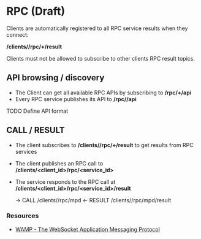# RPC (Draft)

Clients are automatically registered to all RPC service results when they connect:

**/clients/<clientid>/rpc/+/result**

Clients must not be allowed to subscribe to other clients RPC result topics.

## API browsing / discovery

* The Client can get all available RPC APIs by subscribing to **/rpc/+/api**
* Every RPC service publishes its API to **/rpc/<servicename>/api**
	
TODO Define API format

## CALL / RESULT

* The client subscribes to **/clients/<clientid>/rpc/+/result** to get results from RPC services
* The client publishes an RPC call to **/clients/<client_id>/rpc/<service_id>**
* The service responds to the RPC call at **/clients/<client_id>/rpc/<service_id>/result**
	
	-> CALL /clients/<clientid>/rpc/mpd
	<- RESULT /clients/<clientid>/rpc/mpd/result
		

### Resources

* [WAMP - The WebSocket Application Messaging Protocol](http://wamp.ws)